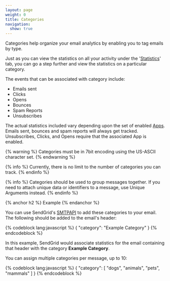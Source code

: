 ```yaml
---
layout: page
weight: 0
title: Categories
navigation:
  show: true
---
```


Categories help organize your email analytics by enabling you to tag emails by type.

Just as you can view the statistics on all your activity under the '[Statistics]({{root_url}}/Delivery_Metrics/)' tab, you can go a step further and view the statistics on a particular category.

The events that can be associated with category include:

-   Emails sent
-   Clicks
-   Opens
-   Bounces
-   Spam Reports
-   Unsubscribes

The actual statistics included vary depending upon the set of enabled [Apps]({{root_url}}/Apps/). Emails sent, bounces and spam reports will always get tracked. Unsubscribes, Clicks, and Opens require that the associated App is enabled.


{% warning %} Categories must be in 7bit encoding using the US-ASCII character set. {% endwarning %}
 
{% info %} Currently, there is no limit to the number of categories you can track. {% endinfo %}
 
{% info %} Categories should be used to group messages together. If you need to attach unique data or identifiers to a message, use Unique Arguments instead. {% endinfo %}
 
{% anchor h2 %} Example {% endanchor %}


You can use SendGrid's [SMTPAPI]({{root_url}}/API_Reference/SMTP_API/) to add these categories to your email. The following should be added to the email's header:


{% codeblock lang:javascript %}
{
  "category": "Example Category"
}
{% endcodeblock %}


In this example, SendGrid would associate statistics for the email containing that header with the category **Example Category**.

You can assign multiple categories per message, up to 10:


{% codeblock lang:javascript %}
{
  "category": [
    "dogs",
    "animals",
    "pets",
    "mammals"
  ]
}
{% endcodeblock %}

